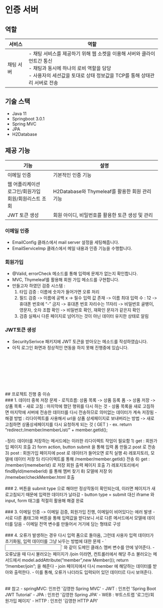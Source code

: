 # 인증 서버
## 역할
|서비스|역할|
|---|---|
|채팅 서버|- 채팅 서비스를 제공하기 위해 웹 소켓을 이용해 서버와 클라이언트간 통신<br>- 채팅과 동시에 하나의 로비 역할을 담당<br>- 사용자의 세션값을 토대로 상태 정보값을 TCP를 통해 상태관리 서버로 전송|
## 기술 스택
- Java 11
- Springboot 3.0.1
- Spring MVC
- JPA
- H2Database
## 제공 기능
|기능|설명|
|---|---|
|이메일 인증 | 기본적인 인증 기능 |
|웹 어플리케이션 <br> 로그인/회원가입 <br> 회원/회원리스트 조회 | H2Database와 Thymeleaf를 활용한 회원 관리 기능|
|JWT 토큰 생성 | 회원 아이디, 비밀번호를 활용한 토큰 생성 및 관리|
### 이메일 인증
- EmailConfig 클래스에서 mail server 설정을 세팅해줍니다.
- EmailServiceImp 클래스에서 메일 내용과 인증 기능을 수행합니다.
### 회원가입
- @Valid, errorCheck 메소드를 통해 입력에 문제가 없는지 확인합니다.
- MVC, Thymeleaf를 활용해 회원 가입 메소드를 구현합니다.
- 만들고자 하였던 검증 시스템 :
    1) 타입 검증 : 이름에 숫자가 들어가면 오류 처리
    2) 필드 검증
     -> 이름에 공백 x
     -> 필수 입력 값 존재
     -> 이름 최대 입력 수 : 12
     -> 휴대폰 번호에 “-” 금지
     -> 휴대폰 번호 자리수는 11자리
     -> 비밀번호 골뱅이, 영문자, 숫자 조합 확인
     -> 비밀번호 확인, 재확인 문자가 같은지 확인
    3) 검증 실패시 다른 페이지로 넘어가는 것이 아닌 데이터 유지한 상태로 알림
### JWT토큰 생성
- SecuritySerivce 패키지에 JWT 토큰을 받아오는 메소드를 작성하였습니다.
- 아직 로그인 화면과 정상적인 연동을 하지 못해 진행중에 있습니다.
<br>
<br>
<br>
<br>
<br>
<br>
<br>
## 프로젝트 진행 중 이슈
<br>
### 1. 데이터 중복 저장 문제
- 로직흐름: 상품 목록 -> 상품 등록 폼 -> 상품 저장 -> 상품 목록
- 새로 고침 : 마지막에 했던 행위를 다시 하는 것
- 상품 목록을 새로 고침하면 마지막에 서버에 전송한 데이터를 다시 전송하므로
  의미없는 데이터가 계속 저장됨
- 해결 방법 : 리다이렉트를 사용해서 url을 상품 상세페이지로 보내버리는 방법
    -> 새로고침하면 상품상세페이지를 다시 요청하게 되는 것 ( GET )
- ex. return “redirect:/member/memberList/” + member.getId();
<br>
<br>
-정리: 데이터를 저장하는 메서드에는 이러한 리다이렉트 작업이 필요함
 1) get : 회원가입 페이지 호출
 2) form action, button submit 을 통해 입력 폼 만들고 post 로 전송
 3) post : 회원가입 페이지에 post 로 데이터가 들어오면 로직 실행
 4) 레포지토리, 모델에 데이터 저장
 5) 리다이렉트를 통해 /member/member.getId() 전송
 6) get : /member/{memeberId} 로 저장 회원 출력 페이지 호출
 7) 레포지토리에서 findById(memeberId) 를 통해 멤버 찾기
 8) 모델에 저장
 9) /memeber/checkMember.html 호출
<br>
<br>
### 2. 버튼을 submit type 으로 해야만 정상작동이 확인되는데, 이러면 페이지가 새로고침되기 때문에 입력한 데이터가 날라감
- button type = submit 대신 iframe 와 input, form 태그를 적절히 활용해 해결 완료
<br>
<br>
### 3. 이메일 인증 -> 이메일 검증, 회원가입 진행, 이메일이 비어있다는 에러 발생
- 서로 다른 폼태그와 버튼을 통해 입력값을 받다보니 서로 다른 메서드에서 모델에 데이터를 담음
- 이메일 전역 변수를 만들어서 거기에 담는 형태로 구성
<br>
<br>
### 4. 오류가 발생하는 경우 다시 입력 폼으로 돌아옴, 그런데 사용자 입력 데이터가 초기화됨, 입력 데이터를 그냥 놔두는 방법에 대한 문제
- `<input th:field=“*{password}“>` 와 같이 도메인 클래스 멤버 변수를 안에 넣어준다.
- 오류났을 때 다시 불러오는 페이지가 /join 이라면, 컨트롤러에서 해당 주소 불러오는 메서드에서
  model.addAttribute(“member”,new Member());
  return “/member/join”; 을 해준다
- join 페이지에서 다시 member 에 해당하는 데이터를 받아와 출력한다.
- 이를 통해, 오류가 나더라도 입력되어 있던 데이터르 다시 보여준다.
<br>
<br>
<br>
## 참고
- springMVC: 인프런 '김영한 Spring MVC'
- JWT : 인프런 'Spring Boot JWT Tutorial'
- JPA : 인프런 '김영한 Spring JPA'
- WEB : 부트스트랩 '로그인/회원가입 페이지'
- HTTP : 인프런 '김영한 HTTP API'